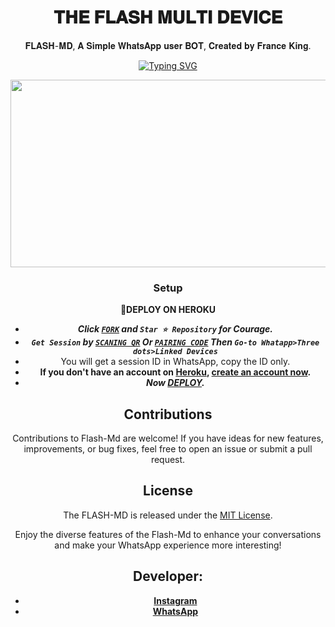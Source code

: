  <h1 align="center"> 𝐓𝐇𝐄 𝐅𝐋𝐀𝐒𝐇 𝐌𝐔𝐋𝐓𝐈 𝐃𝐄𝐕𝐈𝐂𝐄  </h1>
<p align="center"> 𝐅𝐋𝐀𝐒𝐇-𝐌𝐃, 𝐀 𝐒𝐢𝐦𝐩𝐥𝐞 𝐖𝐡𝐚𝐭𝐬𝐀𝐩𝐩 𝐮𝐬𝐞𝐫 𝐁𝐎𝐓, 𝐂𝐫𝐞𝐚𝐭𝐞𝐝 𝐛𝐲 𝐅𝐫𝐚𝐧𝐜𝐞 𝐊𝐢𝐧𝐠. </p>


<div align="center">
<a href="https://git.io/typing-svg"><img src="https://readme-typing-svg.demolab.com?font=Black+Ops+One&size=50&pause=1000&color=1BAFBAFF&center=true&width=910&height=100&lines=Thanks For CHOOSING FLASH-MD ;MULTI+DEVICE+WHATSAPP+BOT;CREATED+BY+France King" alt="Typing SVG" /></a>
  </p>


<img src="https://telegra.ph/file/3f985014b51b3cf335bfe.jpg" width="700" height="300"/>



### Setup

**📌DEPLOY ON HEROKU**
   - ***Click [`FORK`](https://github.com/franceking1/Flash-Md/fork) and `Star ⭐ Repository` for Courage.***
   - ***`Get Session` by [`SCANING QR`](https://flash-md-qr.onrender.com) Or [`PAIRING CODE`](https://flashmd-session-5fea4d73011f.herokuapp.com/pair) Then `Go-to Whatapp>Three dots>Linked Devices`***
   - You will get a session ID in WhatsApp, copy the ID only.
   - **If you don't have an account on [Heroku](https://signup.heroku.com/), [create an account now](https://signup.heroku.com/).**
   - ***Now [DEPLOY](https://dashboard.heroku.com/new?template=https://github.com/franceking1/Flash-Md).***


## Contributions

Contributions to Flash-Md are welcome! If you have ideas for new features, improvements, or bug fixes, feel free to open an issue or submit a pull request.

## License

The FLASH-MD is released under the [MIT License](https://opensource.org/licenses/MIT).

Enjoy the diverse features of the Flash-Md  to enhance your conversations and make your WhatsApp experience more interesting!

## Developer:

- [**Instagram**](https://instagram.com/france.king1)
- [**WhatsApp**](https://wa.me/254757835036)

